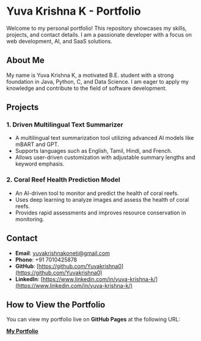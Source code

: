 # Yuva Krishna K - Portfolio

Welcome to my personal portfolio! This repository showcases my skills, projects, and contact details. I am a passionate developer with a focus on web development, AI, and SaaS solutions.

## About Me

My name is Yuva Krishna K, a motivated B.E. student with a strong foundation in Java, Python, C, and Data Science. I am eager to apply my knowledge and contribute to the field of software development.

## Projects

### 1. **Driven Multilingual Text Summarizer**
- A multilingual text summarization tool utilizing advanced AI models like mBART and GPT.
- Supports languages such as English, Tamil, Hindi, and French.
- Allows user-driven customization with adjustable summary lengths and keyword emphasis.

### 2. **Coral Reef Health Prediction Model**
- An AI-driven tool to monitor and predict the health of coral reefs.
- Uses deep learning to analyze images and assess the health of coral reefs.
- Provides rapid assessments and improves resource conservation in monitoring.

## Contact

- **Email**: [yuvakrishnakoneti@gmail.com](mailto:yuvakrishnakoneti@gmail.com)
- **Phone**: +91 7010425878
- **GitHub**: [https://github.com/Yuvakrishna0](https://github.com/Yuvakrishna0)
- **LinkedIn**: [https://www.linkedin.com/in/yuva-krishna-k/](https://www.linkedin.com/in/yuva-krishna-k/)

## How to View the Portfolio

You can view my portfolio live on **GitHub Pages** at the following URL:

[**My Portfolio**](https://yuvakrishna0.github.io/portfolio/)

